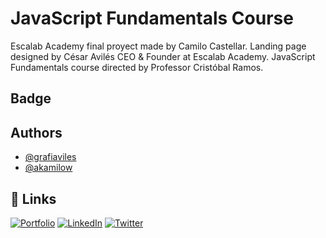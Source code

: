 # JavaScript Fundamentals Course

Escalab Academy final proyect made by Camilo Castellar.
Landing page designed by César Avilés CEO & Founder at Escalab Academy.
JavaScript Fundamentals course directed by Professor Cristóbal Ramos.

## Badge
<div data-iframe-width="150" data-iframe-height="270" data-share-badge-id="dd0d9342-46ea-41b5-a91a-92c4ab3af5a4" data-share-badge-host="https://www.credly.com"></div><script type="text/javascript" async src="//cdn.credly.com/assets/utilities/embed.js"></script>


## Authors

- [@grafiaviles](https://github.com/grafiaviles)
- [@akamilow](https://github.com/akamilow)



## 🔗 Links

[![Portfolio](https://img.shields.io/badge/my_portfolio-000?style=for-the-badge&logo=ko-fi&logoColor=white)](https://akamilow.github.io)
[![LinkedIn](https://img.shields.io/badge/linkedin-0A66C2?style=for-the-badge&logo=linkedin&logoColor=white)](https://www.linkedin.com/)
[![Twitter](https://img.shields.io/badge/twitter-1DA1F2?style=for-the-badge&logo=twitter&logoColor=white)](https://www.linkedin.com/in/camilocastellar/)


